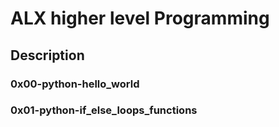 # ALX higher level Programming
## Description
### 0x00-python-hello_world
### 0x01-python-if_else_loops_functions
